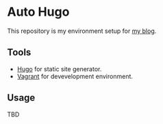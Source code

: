 # Auto Hugo

This repository is my environment setup for [my blog](https://lenguyenthanh.com).

## Tools

- [Hugo](https://gohugo.io) for static site generator.
- [Vagrant](https://www.vagrantup.com) for devevelopment environment.

## Usage

TBD
